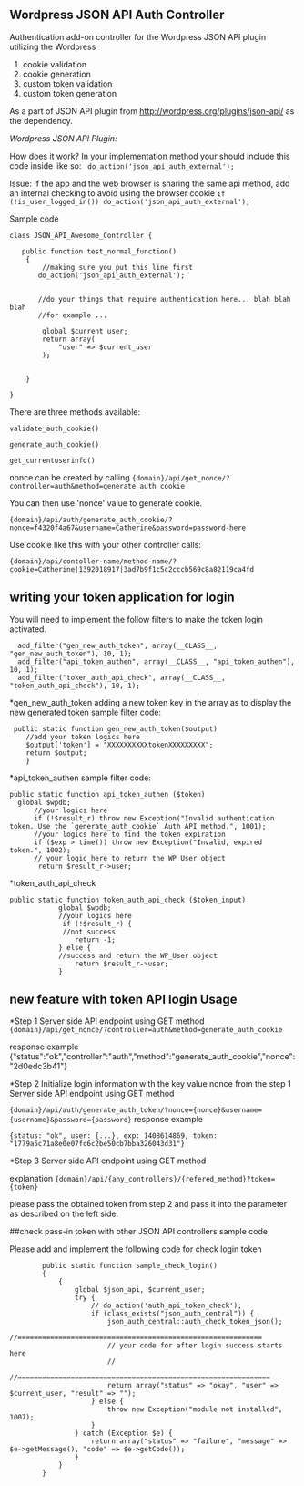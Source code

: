 ## Wordpress JSON API Auth Controller

Authentication add-on controller for the Wordpress JSON API plugin utilizing the Wordpress 

1. cookie validation
2. cookie generation
3. custom token validation
4. custom token generation

As a part of JSON API plugin from http://wordpress.org/plugins/json-api/ as the dependency.

*Wordpress JSON API Plugin:*

How does it work?
In your implementation method your should include this code inside like so:
` do_action('json_api_auth_external');`

Issue:
If the app and the web browser is sharing the same api method, add an internal checking to avoid using the browser cookie
`if (!is_user_logged_in()) do_action('json_api_auth_external');`


Sample code

	class JSON_API_Awesome_Controller {
	
	   public function test_normal_function()
	    {
	        //making sure you put this line first
	       do_action('json_api_auth_external');
	       
	       
	       //do your things that require authentication here... blah blah blah
	       //for example ... 
	       
	        global $current_user;
	        return array(
	            "user" => $current_user
	        );
	        
	        
	    }
	    
	}

There are three methods available: 

`validate_auth_cookie()`
	
`generate_auth_cookie()`

`get_currentuserinfo()`



nonce can be created by calling 
`{domain}/api/get_nonce/?controller=auth&method=generate_auth_cookie`

You can then use 'nonce' value to generate cookie.

`{domain}/api/auth/generate_auth_cookie/?nonce=f4320f4a67&username=Catherine&password=password-here`

Use cookie like this with your other controller calls:

`{domain}/api/contoller-name/method-name/?cookie=Catherine|1392018917|3ad7b9f1c5c2cccb569c8a82119ca4fd`

## writing your token application for login

You will need to implement the follow filters to make the token login activated.
```
  add_filter("gen_new_auth_token", array(__CLASS__, "gen_new_auth_token"), 10, 1);
  add_filter("api_token_authen", array(__CLASS__, "api_token_authen"), 10, 1);
  add_filter("token_auth_api_check", array(__CLASS__, "token_auth_api_check"), 10, 1);

```
*gen_new_auth_token
adding a new token key in the array as to display the new generated token
sample filter code:
```
 public static function gen_new_auth_token($output)
    //add your token logics here 
    $output['token'] = "XXXXXXXXXXtokenXXXXXXXXX";
    return $output;
    }
```
*api_token_authen
sample filter code:
```
public static function api_token_authen ($token)
  global $wpdb;
      //your logics here
      if (!$result_r) throw new Exception("Invalid authentication token. Use the `generate_auth_cookie` Auth API method.", 1001);
      //your logics here to find the token expiration
      if ($exp > time()) throw new Exception("Invalid, expired token.", 1002);
      // your logic here to return the WP_User object
       return $result_r->user;
```
*token_auth_api_check

```
public static function token_auth_api_check ($token_input)
            global $wpdb;
            //your logics here
             if (!$result_r) {
             //not success
                return -1;
            } else {
            //success and return the WP_User object
                return $result_r->user;
            }
```
## new feature with token API login Usage

*Step 1
Server side API endpoint using GET method
`{domain}/api/get_nonce/?controller=auth&method=generate_auth_cookie`

response example
{"status":"ok","controller":"auth","method":"generate_auth_cookie","nonce":"2d0edc3b41"}

*Step 2
Initialize login information with the key value nonce from the step 1
Server side API endpoint using GET method

`{domain}/api/auth/generate_auth_token/?nonce={nonce}&username={username}&password={password}`
response example
```
{status: "ok", user: {...}, exp: 1408614869, token: "1779a5c71a8e0e07fc6c2be50cb7bba326043d31"}
```

*Step 3
Server side API endpoint using GET method

explanation
`{domain}/api/{any_controllers}/{refered_method}?token={token}`

please pass the obtained token from step 2 and pass it into the parameter as described on the left side.

##check pass-in token with other JSON API controllers sample code

Please add and implement the following code for check login token

```
        public static function sample_check_login()
        {
            {
                global $json_api, $current_user;
                try {
                    // do_action('auth_api_token_check');
                    if (class_exists("json_auth_central")) {
                        json_auth_central::auth_check_token_json();
                        //============================================================
                        // your code for after login success starts here
                        //
                        //==============================================================
                        return array("status" => "okay", "user" => $current_user, "result" => "");
                    } else {
                        throw new Exception("module not installed", 1007);
                    }
                } catch (Exception $e) {
                    return array("status" => "failure", "message" => $e->getMessage(), "code" => $e->getCode());
                }
            }
        }
        
```
